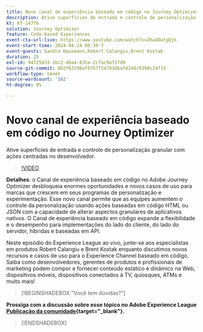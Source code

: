 ```yaml
---
title: Novo canal de experiência baseado em código no Journey Optimizer
description: Ative superfícies de entrada e controle de personalização granular com ações centradas no desenvolvedor.
kt: KT-14776
solution: Journey Optimizer
feature: Code-based Experiences
event-cta-url-live: https://www.youtube.com/watch?v=ZKa4OatgQjk
event-start-time: 2024-04-24 08:30-7
event-guests: Sandra Hausmann,Robert Calangiu,Brent Kostak
duration: 25
exl-id: 94725433-1bc2-40a4-835a-2cfac9af1fd9
source-git-commit: 0b2f63198af8767f24783dbafd244c9398c24f33
workflow-type: tm+mt
source-wordcount: '162'
ht-degree: 0%

---
```


# Novo canal de experiência baseado em código no Journey Optimizer

Ative superfícies de entrada e controle de personalização granular com ações centradas no desenvolvedor.

>[!VIDEO](https://video.tv.adobe.com/v/3428095/?quality=12&learn=on)

**Detalhes**: o Canal de experiência baseado em código no Adobe Journey Optimizer desbloqueia enormes oportunidades e novos casos de uso para marcas que crescem em seus programas de personalização e experimentação. Esse novo canal permite que as equipes aumentem o controle da personalização usando ações baseadas em código HTML ou JSON com a capacidade de alterar aspectos granulares de aplicativos nativos. O Canal de experiência baseado em código expande a flexibilidade e o desempenho para implementações do lado do cliente, do lado do servidor, híbridas e baseadas em API.

Neste episódio do Experience League ao vivo, junte-se aos especialistas em produtos Robert Calangiu e Brent Kostak enquanto discutimos novos recursos e casos de uso para o Experience Channel baseado em código. Saiba como desenvolvedores, gerentes de produtos e profissionais de marketing podem compor e fornecer conteúdo estático e dinâmico na Web, dispositivos móveis, dispositivos conectados à TV, quiosques, ATMs e muito mais!

>[!BEGINSHADEBOX &quot;Você tem dúvidas?&quot;]

**Prossiga com a discussão sobre esse tópico no Adobe Experience League [Publicação da comunidade](https://experienceleaguecommunities.adobe.com/t5/journey-optimizer-discussions/experience-league-live-post-session-discussion-new-code-based/m-p/668305#M205){target="_blank"}.**

>[!ENDSHADEBOX]
